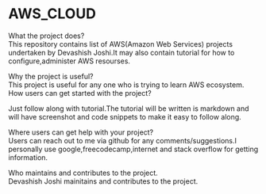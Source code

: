 # AWS_CLOUD

What the project does?<br>
This repository contains list of AWS(Amazon Web Services) projects undertaken by Devashish Joshi.It may also contain tutorial for how to configure,administer AWS resourses.<br>

Why the project is useful?<br>
This project is useful for any one who is trying to learn AWS ecosystem.
How users can get started with the project?<br>

Just follow along with tutorial.The tutorial will be written is markdown and will have screenshot and code snippets to make it easy to follow along.<br>

Where users can get help with your project?<br>
Users can reach out to me via github for any comments/suggestions.I personally use google,freecodecamp,internet   and stack overflow for getting information.<br>

Who maintains and contributes to the project.<br>
Devashish Joshi mainitains and contributes to the project.